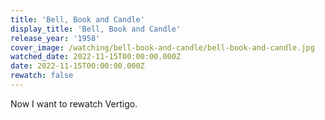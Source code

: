 ```yaml
---
title: 'Bell, Book and Candle'
display_title: 'Bell, Book and Candle'
release_year: '1958'
cover_image: /watching/bell-book-and-candle/bell-book-and-candle.jpg
watched_date: 2022-11-15T00:00:00.000Z
date: 2022-11-15T00:00:00.000Z
rewatch: false
---
```

Now I want to rewatch Vertigo.
